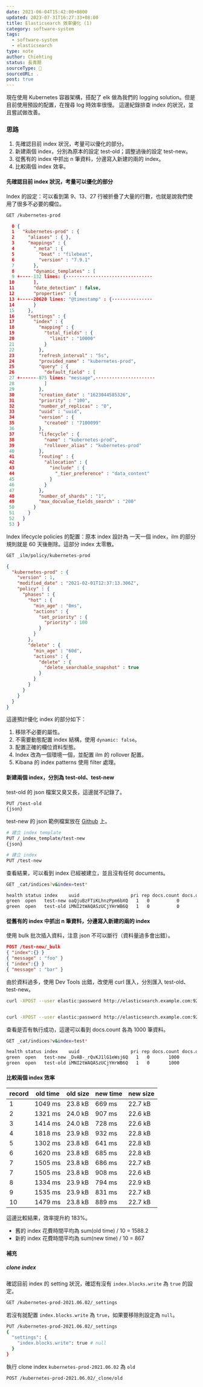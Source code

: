 ```yaml
---
date: 2021-06-04T15:42:00+0800
updated: 2023-07-31T16:27:33+08:00
title: Elasticsearch 效率優化 (1)
category: software-system
tags:
  - software-system
  - elasticsearch
type: note
author: Chiehting
status: 長青期
sourceType: 📜️
sourceURL: .
post: true
---
```


現在使用 Kubernetes 容器架構，搭配了 elk 做為我們的 logging solution。但是目前使用預設的配置，在搜尋 log 時效率很慢。
這邊紀錄排查 index 的狀況，並且嘗試做改善。

<!--more-->

### 思路

1. 先確認目前 index 狀況，考量可以優化的部分。
2. 新建兩個 index，分別為原本的設定 test-old；調整過後的設定 test-new。
3. 從舊有的 index 中抓出 n 筆資料，分邊寫入新建的兩的 index。
4. 比較兩個 index 效率。

#### 先確認目前 index 狀況，考量可以優化的部分

Index 的設定：可以看到第 9、13、27 行被折疊了大量的行數，也就是說我們使用了很多不必要的欄位。

```bash
GET /kubernetes-prod
```

```json
  0 {
  1   "kubernetes-prod" : {
  2     "aliases" : { },
  3     "mappings" : {
  4       "_meta" : {
  5         "beat" : "filebeat",
  6         "version" : "7.9.1"
  7       },
  8       "dynamic_templates" : [
  9 +-----132 lines: {································
 10       ],
 11       "date_detection" : false,
 12       "properties" : {
 13 +-----20620 lines: "@timestamp" : {···············
 14       }
 15     },
 16     "settings" : {
 17       "index" : {
 18         "mapping" : {
 19           "total_fields" : {
 20             "limit" : "10000"
 21           }
 22         },
 23         "refresh_interval" : "5s",
 24         "provided_name" : "kubernetes-prod",
 25         "query" : {
 26           "default_field" : [
 27 +-------875 lines: "message",······················
 28           ]
 29         },
 30         "creation_date" : "1623044585326",
 31         "priority" : "100",
 32         "number_of_replicas" : "0",
 33         "uuid" : "uuid",
 34         "version" : {
 35           "created" : "7100099"
 36         },
 37         "lifecycle" : {
 38           "name" : "kubernetes-prod",
 39           "rollover_alias" : "kubernetes-prod"
 40         },
 41         "routing" : {
 42           "allocation" : {
 43             "include" : {
 44               "_tier_preference" : "data_content"
 45             }
 46           }
 47         },
 48         "number_of_shards" : "1",
 49         "max_docvalue_fields_search" : "200"
 50       }
 51     }
 52   }
 53 }
```

Index lifecycle policies 的配置：原本 index 設計為 一天一個 index，ilm 的部分規則就是 60 天後刪除。這部分 index 太零散。

```bash
GET _ilm/policy/kubernetes-prod
```

```json
{
  "kubernetes-prod" : {
    "version" : 1,
    "modified_date" : "2021-02-01T12:37:13.306Z",
    "policy" : {
      "phases" : {
        "hot" : {
          "min_age" : "0ms",
          "actions" : {
            "set_priority" : {
              "priority" : 100
            }
          }
        },
        "delete" : {
          "min_age" : "60d",
          "actions" : {
            "delete" : {
              "delete_searchable_snapshot" : true
            }
          }
        }
      }
    }
  }
}
```

這邊預計優化 index 的部分如下：

1. 移除不必要的屬性。
2. 不需要動態配置 index 結構，使用 `dynamic: false`。
3. 配置正確的欄位資料型態。
4. Index 改為一個環境一個，並配置 ilm 的 rollover 配置。
5. Kibana 的 index patterns 使用 filter 處理。

#### 新建兩個 index，分別為 test-old、test-new

test-old 的 json 檔案又臭又長，這邊就不記錄了。

```bash
PUT /test-old
{json}
```

test-new 的 json 範例檔案放在 [Github](https://raw.githubusercontent.com/chiehting/lab/master/elasticsearch/index-template-kubernetes.json) 上。

```bash
# 建立 index template
PUT /_index_template/test-new
{json}

# 建立 index
PUT /test-new
```

查看結果，可以看到 index 已經被建立，並且沒有任何 documents。

```bash
GET _cat/indices?v&index=test*

health status index    uuid                   pri rep docs.count docs.deleted store.size pri.store.size
green  open   test-new oaQjuBzFTiKLhnzPpm6bXQ   1   0          0            0       208b           208b
green  open   test-old iMNI2tWAQASzUCjYHrWB6Q   1   0          0            0       208b           208b

```

#### 從舊有的 index 中抓出 n 筆資料，分邊寫入新建的兩的 index

使用 bulk 批次插入資料，注意 json 不可以斷行（資料量過多會出錯）。

```json
POST /test-new/_bulk
{ "index":{} }
{ "message" : "foo" }
{ "index":{} }
{ "message" : "bar" }
```

由於資料過多，使用 Dev Tools 出錯，改使用 curl 匯入，分別匯入 test-old、test-new。

```bash
curl -XPOST --user elastic:password http://elasticsearch.example.com:9200/test-old/_bulk -H "Content-Type: application/json" --data-binary @/Users/chiehtinglee/tmp.json


curl -XPOST --user elastic:password http://elasticsearch.example.com:9200/test-old/_bulk -H "Content-Type: application/json" --data-binary @/Users/chiehtinglee/tmp.json
```

查看是否有執行成功，這邊可以看到 docs.count 各為 1000 筆資料。

```bash
GET _cat/indices?v&index=test*

health status index    uuid                   pri rep docs.count docs.deleted store.size pri.store.size
green  open   test-new _DvAB-_rQvKJ1lG1eWsj6Q   1   0       1000            0    210.3kb        210.3kb
green  open   test-old iMNI2tWAQASzUCjYHrWB6Q   1   0       1000            0    210.3kb        210.3kb
```

#### 比較兩個 index 效率

|record|old time|old size|new time|new size|
|---|---|---|---|---|
|1|1049 ms|23.8 kB|669 ms|22.7 kB|
|2|1321 ms|24.0 kB|907 ms|22.6 kB|
|3|1414 ms|24.0 kB|728 ms|22.6 kB|
|4|1818 ms|23.9 kB|932 ms|22.8 kB|
|5|1302 ms|23.8 kB|641 ms|22.8 kB|
|6|1620 ms|23.8 kB|685 ms|22.8 kB|
|7|1505 ms|23.8 kB|686 ms|22.7 kB|
|7|1505 ms|23.8 kB|908 ms|22.6 kB|
|8|1334 ms|23.9 kB|794 ms|22.9 kB|
|9|1535 ms|23.9 kB|831 ms|22.7 kB|
|10|1479 ms|23.8 kB|889 ms|22.7 kB|

這邊比較結果，效率提升約 183%。

* 舊的 index 花費時間平均為 sum(old time) / 10 = 1588.2
* 新的 index 花費時間平均為 sum(new time) / 10 = 867

#### 補充

##### clone index

確認目前 index 的 setting 狀況，確認有沒有 `index.blocks.write` 為 `true` 的設定。

```bash
GET /kubernetes-prod-2021.06.02/_settings
```

若沒有就配置 `index.blocks.write` 為 `true`，如果要移除則設定為 `null`。

```bash
PUT /kubernetes-prod-2021.06.02/_settings
{
  "settings": {
    "index.blocks.write": true # null
  }
}
```

執行 clone index `kubernetes-prod-2021.06.02` 為 `old`

```bash
POST /kubernetes-prod-2021.06.02/_clone/old
```
